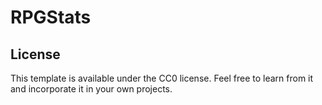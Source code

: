 # RPGStats

## License

This template is available under the CC0 license. Feel free to learn from it and incorporate it in your own projects.
